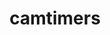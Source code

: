 ---
title: "camtimers"
layout: cache
category: package
meta: {"versions": ["master"], "compilers": ["gcc@8.4.0"]}
spec_files: 
 - spec-0.json
spec_names:
 - 'camtimers@master%gcc@8.4.0 build_type=RelWithDebInfo arch=linux-rhel7-sandybridge ^openmpi@3.1.4%gcc@8.4.0~cuda+cxx_exceptions~java+legacylaunchers~memchecker+pmi~sqlite3+thread_multiple+vt fabrics=ucx schedulers=slurm arch=linux-rhel7-sandybridge'
---